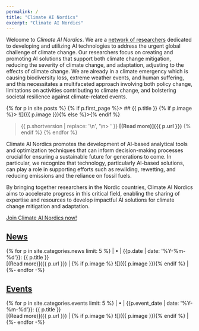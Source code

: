 ```yaml
---
permalink: /
title: "Climate AI Nordics"
excerpt: "Climate AI Nordics"
---
```


<style>
img {
  width: 8em;
  float: right;
}
</style>

Welcome to _Climate AI Nordics_. We are a [network of researchers](/people/) dedicated to developing and utilizing AI technologies to address the urgent global challenge of climate change. Our researchers focus on creating and promoting AI solutions that support both climate change mitigation, reducing the severity of climate change, and adaptation, adjusting to the effects of climate change. We are already in a climate emergency which is causing biodiversity loss, extreme weather events, and human suffering, and this necessitates a multifaceted approach involving both policy change, limitations on activities contributing to climate change, and bolstering societal resilience against climate-related events.

{% for p in site.posts %}
{% if p.first_page %}> ## {{ p.title }}
{% if p.image %}> ![]({{ p.image }}){% else %}>{% endif %}
> {{ p.shortversion | replace: '\n', '\n> ' }}
> **[(Read more)]({{ p.url }})**
{% endif %}
{% endfor %}


Climate AI Nordics promotes the development of AI-based analytical tools and optimization techniques that can inform decision-making processes crucial for ensuring a sustainable future for generations to come. In particular, we recognize that technology, particularly AI-based solutions, can play a role in supporting efforts such as rewilding, rewetting, and reducing emissions and the reliance on fossil fuels.

By bringing together researchers in the Nordic countries, Climate AI Nordics aims to accelerate progress in this critical field, enabling the sharing of expertise and resources to develop impactful AI solutions for climate change mitigation and adaptation.

<!--
* Foster collaboration and knowledge exchange through seminars and workshops.
* Help develop AI-driven solutions that contribute to the creation of climate-friendly products and services, optimize processes for efficiency and sustainability, and promote justice in addressing the impacts of climate change.
We hope that the collaborative nature of Climate AI Nordics will accelerate progress in this critical field, enabling the sharing of expertise and resources to develop impactful AI solutions for climate change mitigation and adaptation.-->

[Join Climate AI Nordics now!](/join/)

## [News](/news/)


{% for p in site.categories.news limit: 5 %}
| &bull; | {{p.date | date: '%Y-%m-%d'}}: {{ p.title }} <br /> [(Read more)]({{ p.url }}) | {% if p.image %} ![]({{ p.image }}){% endif %} |
{%- endfor -%}


## [Events](/events/)

{% for p in site.categories.events limit: 5 %}
| &bull; | {{p.event_date | date: '%Y-%m-%d'}}: {{ p.title }} <br /> [(Read more)]({{ p.url }}) | {% if p.image %} ![]({{ p.image }}){% endif %} |
{%- endfor -%}


